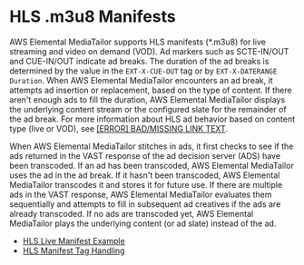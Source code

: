 # HLS \.m3u8 Manifests<a name="manifest-hls"></a>

AWS Elemental MediaTailor supports HLS manifests \(\*\.m3u8\) for live streaming and video on demand \(VOD\)\. Ad markers such as SCTE\-IN/OUT and CUE\-IN/OUT indicate ad breaks\. The duration of the ad breaks is determined by the value in the `EXT-X-CUE-OUT` tag or by `EXT-X-DATERANGE Duration`\. When AWS Elemental MediaTailor encounters an ad break, it attempts ad insertion or replacement, based on the type of content\. If there aren't enough ads to fill the duration, AWS Elemental MediaTailor displays the underlying content stream or the configured slate for the remainder of the ad break\. For more information about HLS ad behavior based on content type \(live or VOD\), see [[ERROR] BAD/MISSING LINK TEXT](ad-behavior.md)\.

When AWS Elemental MediaTailor stitches in ads, it first checks to see if the ads returned in the VAST response of the ad decision server \(ADS\) have been transcoded\. If an ad has been transcoded, AWS Elemental MediaTailor uses the ad in the ad break\. If it hasn't been transcoded, AWS Elemental MediaTailor transcodes it and stores it for future use\. If there are multiple ads in the VAST response, AWS Elemental MediaTailor evaluates them sequentially and attempts to fill in subsequent ad creatives if the ads are already transcoded\. If no ads are transcoded yet, AWS Elemental MediaTailor plays the underlying content \(or ad slate\) instead of the ad\.


+ [HLS Live Manifest Example](manifest-hls-example.md)
+ [HLS Manifest Tag Handling](manifest-hls-tags.md)